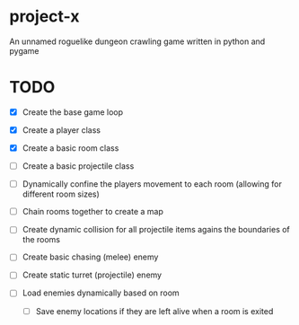 # project-x

An unnamed roguelike dungeon crawling game written in python and pygame

# TODO

- [x] Create the base game loop
- [x] Create a player class
- [x] Create a basic room class
- [ ] Create a basic projectile class

- [ ] Dynamically confine the players movement to each room (allowing for different room sizes)
- [ ] Chain rooms together to create a map
- [ ] Create dynamic collision for all projectile items agains the boundaries of the rooms

- [ ] Create basic chasing (melee) enemy
- [ ] Create static turret (projectile) enemy
- [ ] Load enemies dynamically based on room
    - [ ] Save enemy locations if they are left alive when a room is exited

